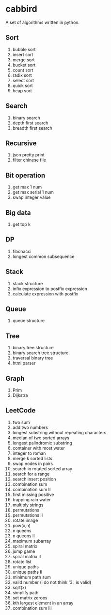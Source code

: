 cabbird
=======

A set of algorithms written in python.

Sort
----

1. bubble sort
2. insert sort
3. merge sort
4. bucket sort
5. count sort
6. radix sort
7. select sort
8. quick sort
9. heap sort

Search
------

1. binary search
2. depth first search
3. breadth first search

Recursive
---------

1. json pretty print
2. filter chinese file

Bit operation
-------------

1. get max 1 num
2. get max serial 1 num
3. swap integer value

Big data
--------

1. get top k

DP
--

1. fibonacci
2. longest common subsequence

Stack
-----

1. stack structure
2. infix expression to postfix expression
3. calculate expression with postfix 

Queue
-----

1. queue structure

Tree
----

1. binary tree structure
2. binary search tree structure
3. traversal binary tree
4. html parser

Graph
-----

1. Prim
2. Dijkstra

LeetCode
--------

1. two sum
2. add two numbers
3. longest substring without repeating characters
4. median of two sorted arrays
5. longest palindromic substring
11. container with most water
12. integer to roman
23. merge k sorted lists
24. swap nodes in pairs
33. search in rotated sorted array
34. search for a range
35. search insert position
39. combination sum
40. combination sum II
41. first missing positive
42. trapping rain water
43. multiply strings
46. permutations
47. permutations II
48. rotate image
50. pow(x,n)
51. n queens
52. n queens II
53. maximum subarray
54. spiral matrix
55. jump game
59. spiral matrix II
61. rotate list
62. unique paths
63. unique paths II
64. minimum path sum
65. valid number (i do not think '3.' is valid)
69. sqrt(x)
71. simplify path
73. set matrix zeroes
215. kth largest element in an array
216. combination sum III
